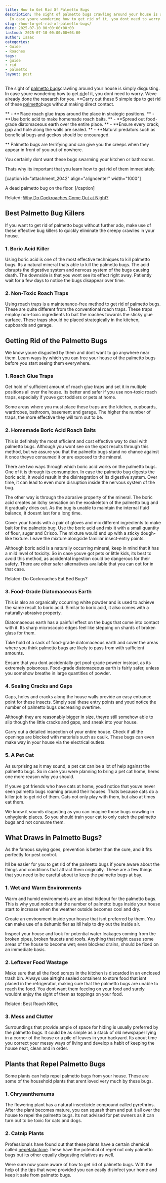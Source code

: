 ```yaml
---
title: How to Get Rid Of Palmetto Bugs
description: The sight of palmetto bugs crawling around your house is simply disgusting.
  In case youre wondering how to get rid of it, you dont need to worry.
slug: /how-to-get-rid-of-palmetto-bugs/
date: 2025-07-10 00:00:00+00:00
lastmod: 2025-07-10 00:00:00+03:00
author: Isaac
categories:
- Guide
- Roaches
tags:
- guide
- rid
- palmetto
layout: post
---
```

The sight of [palmetto bugs](https://en.wikipedia.org/wiki/Florida_woods_cockroach)crawling around your house is simply disgusting. In case youre wondering how to get [rid](https://pestpolicy.com/how-to-get-rid-of-brown-recluse-spiders/)of it, you dont need to worry. Weve already done the research for you. **Carry out these 5 simple tips to get rid of these [palmetto](https://pestpolicy.com/cockroach-vs-palmetto-bug/)bugs without making direct contact.

** - **Place roach glue traps around the place in strategic positions. ** - **Use boric acid to make homemade roach baits. ** - **Spread out food-grade diatomaceous earth over the entire place. ** - **Ensure every crack; gap and hole along the walls are sealed. ** - **Natural predators such as beneficial bugs and geckos should be encouraged.

** Palmetto bugs are terrifying and can give you the creeps when they appear in front of you out of nowhere.

You certainly dont want these bugs swarming your kitchen or bathrooms.

Thats why its important that you learn how to get rid of them immediately.

[caption id="attachment_2042" align="aligncenter" width="1000"]

A dead palmetto bug on the floor. [/caption]

Related: [Why Do Cockroaches Come Out at Night? ](https://pestpolicy.com/why-do-cockroaches-come-out-at-night/)

##  Best Palmetto Bug Killers

If you want to get rid of palmetto bugs without further ado, make use of these effective bug killers to quickly eliminate the creepy crawlies in your house.

###  1. Boric Acid Killer

Using boric acid is one of the most effective techniques to kill palmetto bugs. Its a natural mineral thats able to kill the palmetto bugs. The acid disrupts the digestive system and nervous system of the bugs causing death. The downside is that you wont see its effect right away. Patiently wait for a few days to notice the bugs disappear over time.

###  2. Non-Toxic Roach Traps

Using roach traps is a maintenance-free method to get rid of palmetto bugs. These are quite different from the conventional roach traps. These traps employ non-toxic ingredients to bait the roaches towards the sticky glue surface. These traps should be placed strategically in the kitchen, cupboards and garage.

##  Getting Rid of the Palmetto Bugs

We know youre disgusted by them and dont want to go anywhere near them. Learn ways by which you can free your house of the palmetto bugs before you start seeing them everywhere.

###  1. Roach Glue Traps

Get hold of sufficient amount of roach glue traps and set it in multiple positions all over the house. Its better and safer if you use non-toxic roach traps, especially if youve got toddlers or pets at home.

Some areas where you must place these traps are the kitchen, cupboards, wardrobes, bathroom, basement and garage. The higher the number of traps, the more effective they will turn out to be.

###  2. Homemade Boric Acid Roach Baits

This is definitely the most efficient and cost effective way to deal with palmetto bugs. Although you wont see on the spot results through this method, but we assure you that the palmetto bugs stand no chance against it once theyve consumed it or are exposed to the mineral.

There are two ways through which boric acid works on the palmetto bugs. One of it is through its consumption. In case the palmetto bug digests the boric acid, it would result in the disintegration of its digestive system. Over time, it can lead to even more disruption inside the nervous system of the bug.

The other way is through the abrasive property of the mineral. The boric acid creates an itchy sensation on the exoskeleton of the palmetto bug and it gradually dries out. As the bug is unable to maintain the internal fluid balance, it doesnt last for a long time.

Cover your hands with a pair of gloves and mix different ingredients to make bait for the palmetto bug. Use the boric acid and mix it with a small quantity of flour, sugar and Crisco. The mixture would end up with a sticky dough-like texture. Leave the mixture alongside familiar insect-entry points.

Although boric acid is a naturally occurring mineral, keep in mind that it has a mild level of toxicity. So in case youve got pets or little kids, its best to avoid this method, as accidental ingestion could be dangerous for their safety. There are other safer alternatives available that you can opt for in that case.

Related: Do Cockroaches Eat Bed Bugs?

###  3. Food-Grade Diatomaceous Earth

This is also an organically occurring white powder and is used to achieve the same result to boric acid. Similar to boric acid, it also comes with a naturally-abrasive property.

Diatomaceous earth has a painful effect on the bugs that come into contact with it. Its sharp microscopic edges feel like stepping on shards of broken glass for them.

Take hold of a sack of food-grade diatomaceous earth and cover the areas where you think palmetto bugs are likely to pass from with sufficient amounts.

Ensure that you dont accidentally get pool-grade powder instead, as its extremely poisonous. Food-grade diatomaceous earth is fairly safer, unless you somehow breathe in large quantities of powder.

###  4. Sealing Cracks and Gaps

Gaps, holes and cracks along the house walls provide an easy entrance point for these insects. Simply seal these entry points and youd notice the number of palmetto bugs decreasing overtime.

Although they are reasonably bigger in size, theyre still somehow able to slip though the little cracks and gaps, and sneak into your house.

Carry out a detailed inspection of your entire house. Check if all the openings are blocked with materials such as caulk. These bugs can even make way in your house via the electrical outlets.

###  5. A Pet Cat

As surprising as it may sound, a pet cat can be a lot of help against the palmetto bugs. So in case you were planning to bring a pet cat home, heres one more reason why you should.

If youve got friends who have cats at home, youd notice that youve never seen palmetto bugs roaming around their houses. Thats because cats do a killer job to get rid of them. Cats not only play with them, but also at times eat them.

We know it sounds disgusting as you can imagine those bugs crawling in unhygienic places. So you should train your cat to only catch the palmetto bugs and not consume them.

##  What Draws in Palmetto Bugs?

As the famous saying goes, prevention is better than the cure, and it fits perfectly for pest control.

Itll be easier for you to get rid of the palmetto bugs if youre aware about the things and conditions that attract them originally. These are a few things that you need to be careful about to keep the palmetto bugs at bay.

###  1. Wet and Warm Environments

Warm and humid environments are an ideal hideout for the palmetto bugs. This is why youd notice that the number of palmetto bugs inside your house start to increase when the weather outside becomes cool and dry.

Create an environment inside your house that isnt preferred by them. You can make use of a dehumidifier as itll help to dry out the inside air.

Inspect your house and look for potential water leakages coming from the broken pipes, broken faucets and roofs. Anything that might cause some areas of the house to become wet; even blocked drains, should be fixed on an immediate basis.

###  2. Leftover Food Wastage

Make sure that all the food scraps in the kitchen is discarded in an enclosed trash bin. Always use airtight sealed containers to store food that isnt placed in the refrigerator, making sure that the palmetto bugs are unable to reach the food. You dont want them feeding on your food and surely wouldnt enjoy the sight of them as toppings on your food.

Related: Best Roach Killer,

###  3. Mess and Clutter

Surroundings that provide ample of space for hiding is usually preferred by the palmetto bugs. It could be as simple as a stack of old newspaper lying in a corner of the house or a pile of leaves in your backyard. Its about time you correct your messy ways of living and develop a habit of keeping the house neat, clean and in order.

##  Plants that Repel Palmetto Bugs

Some plants can help repel palmetto bugs from your house. These are some of the household plants that arent loved very much by these bugs.

###  **1. Chrysanthemums**

The flowering plant has a natural insecticide compound called pyrethrins. After the plant becomes mature, you can squash them and put it all over the house to repel the palmetto bugs. Its not advised for pet owners as it can turn out to be toxic for cats and dogs.

###  **2. Catnip Plants**

Professionals have found out that these plants have a certain chemical called [nepetalactone](https://www.sciencedaily.com/releases/1999/08/990827071500.htm).These have the potential of repel not only palmetto bugs but its other equally disgusting relatives as well.

Were sure now youre aware of how to get rid of palmetto bugs. With the help of the tips that weve provided you can easily disinfect your home and keep it safe from palmetto bugs.